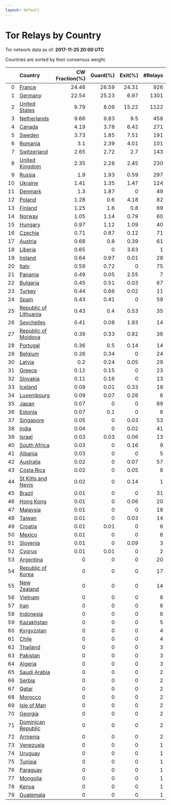 ```yaml
---
layout: default
---
```



# Tor Relays by Country

Tor network data as of: **2017-11-25 20:00 UTC**

Countries are sorted by their consensus weight.

|    | Country                                                                  |   CW Fraction(%) |   Guard(%) |   Exit(%) |   #Relays |
|---:|:-------------------------------------------------------------------------|-----------------:|-----------:|----------:|----------:|
|  0 | [France](https://atlas.torproject.org/#search/country:fr)                |            24.48 |      26.59 |     24.31 |       926 |
|  1 | [Germany](https://atlas.torproject.org/#search/country:de)               |            22.54 |      25.23 |      6.97 |      1301 |
|  2 | [United States](https://atlas.torproject.org/#search/country:us)         |             9.79 |       8.09 |     15.22 |      1122 |
|  3 | [Netherlands](https://atlas.torproject.org/#search/country:nl)           |             9.66 |       9.83 |      9.5  |       458 |
|  4 | [Canada](https://atlas.torproject.org/#search/country:ca)                |             4.19 |       3.78 |      6.42 |       271 |
|  5 | [Sweden](https://atlas.torproject.org/#search/country:se)                |             3.73 |       1.85 |      7.51 |       191 |
|  6 | [Romania](https://atlas.torproject.org/#search/country:ro)               |             3.1  |       2.39 |      4.01 |       101 |
|  7 | [Switzerland](https://atlas.torproject.org/#search/country:ch)           |             2.65 |       2.72 |      2.7  |       143 |
|  8 | [United Kingdom](https://atlas.torproject.org/#search/country:gb)        |             2.35 |       2.28 |      2.45 |       230 |
|  9 | [Russia](https://atlas.torproject.org/#search/country:ru)                |             1.9  |       1.93 |      0.59 |       297 |
| 10 | [Ukraine](https://atlas.torproject.org/#search/country:ua)               |             1.41 |       1.35 |      1.47 |       124 |
| 11 | [Denmark](https://atlas.torproject.org/#search/country:dk)               |             1.3  |       1.87 |      0    |        49 |
| 12 | [Poland](https://atlas.torproject.org/#search/country:pl)                |             1.28 |       0.6  |      4.18 |        82 |
| 13 | [Finland](https://atlas.torproject.org/#search/country:fi)               |             1.25 |       1.6  |      0.8  |        69 |
| 14 | [Norway](https://atlas.torproject.org/#search/country:no)                |             1.05 |       1.14 |      0.79 |        60 |
| 15 | [Hungary](https://atlas.torproject.org/#search/country:hu)               |             0.97 |       1.12 |      1.09 |        40 |
| 16 | [Czechia](https://atlas.torproject.org/#search/country:cz)               |             0.71 |       0.87 |      0.12 |        71 |
| 17 | [Austria](https://atlas.torproject.org/#search/country:at)               |             0.68 |       0.8  |      0.39 |        61 |
| 18 | [Liberia](https://atlas.torproject.org/#search/country:lr)               |             0.65 |       0    |      3.63 |         1 |
| 19 | [Ireland](https://atlas.torproject.org/#search/country:ie)               |             0.64 |       0.97 |      0.01 |        28 |
| 20 | [Italy](https://atlas.torproject.org/#search/country:it)                 |             0.58 |       0.72 |      0    |        75 |
| 21 | [Panama](https://atlas.torproject.org/#search/country:pa)                |             0.49 |       0.05 |      2.55 |         7 |
| 22 | [Bulgaria](https://atlas.torproject.org/#search/country:bg)              |             0.45 |       0.51 |      0.03 |        67 |
| 23 | [Turkey](https://atlas.torproject.org/#search/country:tr)                |             0.44 |       0.66 |      0.02 |        11 |
| 24 | [Spain](https://atlas.torproject.org/#search/country:es)                 |             0.43 |       0.41 |      0    |        59 |
| 25 | [Republic of Lithuania](https://atlas.torproject.org/#search/country:lt) |             0.43 |       0.4  |      0.53 |        35 |
| 26 | [Seychelles](https://atlas.torproject.org/#search/country:sc)            |             0.41 |       0.08 |      1.93 |        14 |
| 27 | [Republic of Moldova](https://atlas.torproject.org/#search/country:md)   |             0.39 |       0.33 |      0.82 |        36 |
| 28 | [Portugal](https://atlas.torproject.org/#search/country:pt)              |             0.36 |       0.5  |      0.14 |        14 |
| 29 | [Belgium](https://atlas.torproject.org/#search/country:be)               |             0.26 |       0.34 |      0    |        24 |
| 30 | [Latvia](https://atlas.torproject.org/#search/country:lv)                |             0.2  |       0.24 |      0.05 |        29 |
| 31 | [Greece](https://atlas.torproject.org/#search/country:gr)                |             0.12 |       0.15 |      0    |        23 |
| 32 | [Slovakia](https://atlas.torproject.org/#search/country:sk)              |             0.11 |       0.16 |      0    |        13 |
| 33 | [Iceland](https://atlas.torproject.org/#search/country:is)               |             0.09 |       0.01 |      0.33 |        18 |
| 34 | [Luxembourg](https://atlas.torproject.org/#search/country:lu)            |             0.09 |       0.07 |      0.26 |         6 |
| 35 | [Japan](https://atlas.torproject.org/#search/country:jp)                 |             0.07 |       0    |      0    |        89 |
| 36 | [Estonia](https://atlas.torproject.org/#search/country:ee)               |             0.07 |       0.1  |      0    |         6 |
| 37 | [Singapore](https://atlas.torproject.org/#search/country:sg)             |             0.05 |       0    |      0.03 |        53 |
| 38 | [India](https://atlas.torproject.org/#search/country:in)                 |             0.04 |       0    |      0.02 |        41 |
| 39 | [Israel](https://atlas.torproject.org/#search/country:il)                |             0.03 |       0.03 |      0.06 |        13 |
| 40 | [South Africa](https://atlas.torproject.org/#search/country:za)          |             0.03 |       0    |      0.16 |         9 |
| 41 | [Albania](https://atlas.torproject.org/#search/country:al)               |             0.03 |       0    |      0    |         5 |
| 42 | [Australia](https://atlas.torproject.org/#search/country:au)             |             0.02 |       0    |      0.07 |        57 |
| 43 | [Costa Rica](https://atlas.torproject.org/#search/country:cr)            |             0.02 |       0    |      0.05 |         8 |
| 44 | [St Kitts and Nevis](https://atlas.torproject.org/#search/country:kn)    |             0.02 |       0    |      0.14 |         1 |
| 45 | [Brazil](https://atlas.torproject.org/#search/country:br)                |             0.01 |       0    |      0    |        31 |
| 46 | [Hong Kong](https://atlas.torproject.org/#search/country:hk)             |             0.01 |       0    |      0.06 |        20 |
| 47 | [Malaysia](https://atlas.torproject.org/#search/country:my)              |             0.01 |       0    |      0    |        18 |
| 48 | [Taiwan](https://atlas.torproject.org/#search/country:tw)                |             0.01 |       0    |      0.03 |        14 |
| 49 | [Croatia](https://atlas.torproject.org/#search/country:hr)               |             0.01 |       0.01 |      0    |         6 |
| 50 | [Mexico](https://atlas.torproject.org/#search/country:mx)                |             0.01 |       0    |      0    |         6 |
| 51 | [Slovenia](https://atlas.torproject.org/#search/country:si)              |             0.01 |       0    |      0.09 |         3 |
| 52 | [Cyprus](https://atlas.torproject.org/#search/country:cy)                |             0.01 |       0.01 |      0    |         2 |
| 53 | [Argentina](https://atlas.torproject.org/#search/country:ar)             |             0    |       0    |      0    |        20 |
| 54 | [Republic of Korea](https://atlas.torproject.org/#search/country:kr)     |             0    |       0    |      0    |        17 |
| 55 | [New Zealand](https://atlas.torproject.org/#search/country:nz)           |             0    |       0    |      0    |        14 |
| 56 | [Vietnam](https://atlas.torproject.org/#search/country:vn)               |             0    |       0    |      0    |         8 |
| 57 | [Iran](https://atlas.torproject.org/#search/country:ir)                  |             0    |       0    |      0    |         6 |
| 58 | [Indonesia](https://atlas.torproject.org/#search/country:id)             |             0    |       0    |      0    |         6 |
| 59 | [Kazakhstan](https://atlas.torproject.org/#search/country:kz)            |             0    |       0    |      0    |         5 |
| 60 | [Kyrgyzstan](https://atlas.torproject.org/#search/country:kg)            |             0    |       0    |      0    |         4 |
| 61 | [Chile](https://atlas.torproject.org/#search/country:cl)                 |             0    |       0    |      0    |         4 |
| 62 | [Thailand](https://atlas.torproject.org/#search/country:th)              |             0    |       0    |      0    |         3 |
| 63 | [Pakistan](https://atlas.torproject.org/#search/country:pk)              |             0    |       0    |      0    |         3 |
| 64 | [Algeria](https://atlas.torproject.org/#search/country:dz)               |             0    |       0    |      0    |         3 |
| 65 | [Saudi Arabia](https://atlas.torproject.org/#search/country:sa)          |             0    |       0    |      0    |         2 |
| 66 | [Serbia](https://atlas.torproject.org/#search/country:rs)                |             0    |       0    |      0    |         2 |
| 67 | [Qatar](https://atlas.torproject.org/#search/country:qa)                 |             0    |       0    |      0    |         2 |
| 68 | [Morocco](https://atlas.torproject.org/#search/country:ma)               |             0    |       0    |      0    |         2 |
| 69 | [Isle of Man](https://atlas.torproject.org/#search/country:im)           |             0    |       0    |      0    |         2 |
| 70 | [Georgia](https://atlas.torproject.org/#search/country:ge)               |             0    |       0    |      0    |         2 |
| 71 | [Dominican Republic](https://atlas.torproject.org/#search/country:do)    |             0    |       0    |      0    |         2 |
| 72 | [Armenia](https://atlas.torproject.org/#search/country:am)               |             0    |       0    |      0    |         2 |
| 73 | [Venezuela](https://atlas.torproject.org/#search/country:ve)             |             0    |       0    |      0    |         1 |
| 74 | [Uruguay](https://atlas.torproject.org/#search/country:uy)               |             0    |       0    |      0    |         1 |
| 75 | [Tunisia](https://atlas.torproject.org/#search/country:tn)               |             0    |       0    |      0    |         1 |
| 76 | [Paraguay](https://atlas.torproject.org/#search/country:py)              |             0    |       0    |      0    |         1 |
| 77 | [Mongolia](https://atlas.torproject.org/#search/country:mn)              |             0    |       0    |      0    |         1 |
| 78 | [Kenya](https://atlas.torproject.org/#search/country:ke)                 |             0    |       0    |      0    |         1 |
| 79 | [Guatemala](https://atlas.torproject.org/#search/country:gt)             |             0    |       0    |      0    |         1 |